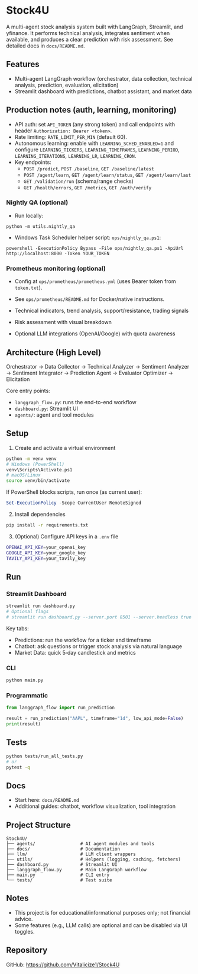 ﻿# Stock4U

A multi-agent stock analysis system built with LangGraph, Streamlit, and yfinance. It performs technical analysis, integrates sentiment when available, and produces a clear prediction with risk assessment. See detailed docs in `docs/README.md`.

## Features

- Multi-agent LangGraph workflow (orchestrator, data collection, technical analysis, prediction, evaluation, elicitation)
- Streamlit dashboard with predictions, chatbot assistant, and market data
## Production notes (auth, learning, monitoring)

- API auth: set `API_TOKEN` (any strong token) and call endpoints with header `Authorization: Bearer <token>`.
- Rate limiting: `RATE_LIMIT_PER_MIN` (default 60).
- Autonomous learning: enable with `LEARNING_SCHED_ENABLED=1` and configure `LEARNING_TICKERS`, `LEARNING_TIMEFRAMES`, `LEARNING_PERIOD`, `LEARNING_ITERATIONS`, `LEARNING_LR`, `LEARNING_CRON`.
- Key endpoints:
  - `POST /predict`, `POST /baseline`, `GET /baseline/latest`
  - `POST /agent/learn`, `GET /agent/learn/status`, `GET /agent/learn/last`
  - `GET /validation/run` (schema/range checks)
  - `GET /health/errors`, `GET /metrics`, `GET /auth/verify`

### Nightly QA (optional)

- Run locally:
```
python -m utils.nightly_qa
```
- Windows Task Scheduler helper script: `ops/nightly_qa.ps1`:
```
powershell -ExecutionPolicy Bypass -File ops/nightly_qa.ps1 -ApiUrl http://localhost:8000 -Token YOUR_TOKEN
```

### Prometheus monitoring (optional)

- Config at `ops/prometheus/prometheus.yml` (uses Bearer token from `token.txt`).
- See `ops/prometheus/README.md` for Docker/native instructions.

- Technical indicators, trend analysis, support/resistance, trading signals
- Risk assessment with visual breakdown
- Optional LLM integrations (OpenAI/Google) with quota awareness

## Architecture (High Level)

Orchestrator → Data Collector → Technical Analyzer → Sentiment Analyzer → Sentiment Integrator → Prediction Agent → Evaluator Optimizer → Elicitation

Core entry points:
- `langgraph_flow.py`: runs the end-to-end workflow
- `dashboard.py`: Streamlit UI
- `agents/`: agent and tool modules

## Setup

1) Create and activate a virtual environment

```bash
python -m venv venv
# Windows (PowerShell)
venv\Scripts\Activate.ps1
# macOS/Linux
source venv/bin/activate
```

If PowerShell blocks scripts, run once (as current user):

```powershell
Set-ExecutionPolicy -Scope CurrentUser RemoteSigned
```

2) Install dependencies

```bash
pip install -r requirements.txt
```

3) (Optional) Configure API keys in a `.env` file

```bash
OPENAI_API_KEY=your_openai_key
GOOGLE_API_KEY=your_google_key
TAVILY_API_KEY=your_tavily_key
```

## Run

### Streamlit Dashboard

```bash
streamlit run dashboard.py
# Optional flags
# streamlit run dashboard.py --server.port 8501 --server.headless true
```

Key tabs:
- Predictions: run the workflow for a ticker and timeframe
- Chatbot: ask questions or trigger stock analysis via natural language
- Market Data: quick 5‑day candlestick and metrics

### CLI

```bash
python main.py
```

### Programmatic

```python
from langgraph_flow import run_prediction

result = run_prediction("AAPL", timeframe="1d", low_api_mode=False)
print(result)
```

## Tests

```bash
python tests/run_all_tests.py
# or
pytest -q
```

## Docs

- Start here: `docs/README.md`
- Additional guides: chatbot, workflow visualization, tool integration

## Project Structure

```
Stock4U/
├── agents/                 # AI agent modules and tools
├── docs/                   # Documentation
├── llm/                    # LLM client wrappers
├── utils/                  # Helpers (logging, caching, fetchers)
├── dashboard.py            # Streamlit UI
├── langgraph_flow.py       # Main LangGraph workflow
├── main.py                 # CLI entry
└── tests/                  # Test suite
```

## Notes

- This project is for educational/informational purposes only; not financial advice.
- Some features (e.g., LLM calls) are optional and can be disabled via UI toggles.

## Repository

GitHub: https://github.com/Vitalicize1/Stock4U


